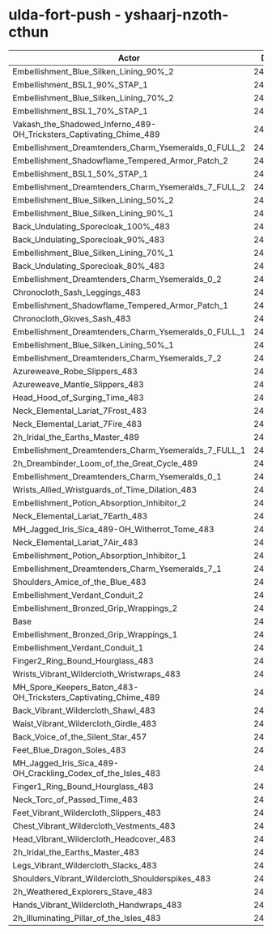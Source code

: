 # ulda-fort-push - yshaarj-nzoth-cthun
| Actor | DPS | Increase |
|---|:---:|:---:|
|Embellishment_Blue_Silken_Lining_90%_2|249464|2.63%|
|Embellishment_BSL1_90%_STAP_1|248631|2.29%|
|Embellishment_Blue_Silken_Lining_70%_2|248235|2.13%|
|Embellishment_BSL1_70%_STAP_1|247910|1.99%|
|Vakash_the_Shadowed_Inferno_489-OH_Tricksters_Captivating_Chime_489|247886|1.98%|
|Embellishment_Dreamtenders_Charm_Ysemeralds_0_FULL_2|247872|1.98%|
|Embellishment_Shadowflame_Tempered_Armor_Patch_2|247740|1.92%|
|Embellishment_BSL1_50%_STAP_1|247271|1.73%|
|Embellishment_Dreamtenders_Charm_Ysemeralds_7_FULL_2|247105|1.66%|
|Embellishment_Blue_Silken_Lining_50%_2|246842|1.55%|
|Embellishment_Blue_Silken_Lining_90%_1|246535|1.43%|
|Back_Undulating_Sporecloak_100%_483|246420|1.38%|
|Back_Undulating_Sporecloak_90%_483|246052|1.23%|
|Embellishment_Blue_Silken_Lining_70%_1|245836|1.14%|
|Back_Undulating_Sporecloak_80%_483|245787|1.12%|
|Embellishment_Dreamtenders_Charm_Ysemeralds_0_2|245652|1.06%|
|Chronocloth_Sash_Leggings_483|245462|0.99%|
|Embellishment_Shadowflame_Tempered_Armor_Patch_1|245414|0.97%|
|Chronocloth_Gloves_Sash_483|245319|0.93%|
|Embellishment_Dreamtenders_Charm_Ysemeralds_0_FULL_1|245301|0.92%|
|Embellishment_Blue_Silken_Lining_50%_1|245137|0.85%|
|Embellishment_Dreamtenders_Charm_Ysemeralds_7_2|245091|0.83%|
|Azureweave_Robe_Slippers_483|245018|0.80%|
|Azureweave_Mantle_Slippers_483|244733|0.69%|
|Head_Hood_of_Surging_Time_483|244659|0.65%|
|Neck_Elemental_Lariat_7Frost_483|244557|0.61%|
|Neck_Elemental_Lariat_7Fire_483|244445|0.57%|
|2h_Iridal_the_Earths_Master_489|244374|0.54%|
|Embellishment_Dreamtenders_Charm_Ysemeralds_7_FULL_1|244335|0.52%|
|2h_Dreambinder_Loom_of_the_Great_Cycle_489|244209|0.47%|
|Embellishment_Dreamtenders_Charm_Ysemeralds_0_1|244161|0.45%|
|Wrists_Allied_Wristguards_of_Time_Dilation_483|244004|0.39%|
|Embellishment_Potion_Absorption_Inhibitor_2|243839|0.32%|
|Neck_Elemental_Lariat_7Earth_483|243834|0.32%|
|MH_Jagged_Iris_Sica_489-OH_Witherrot_Tome_483|243733|0.27%|
|Neck_Elemental_Lariat_7Air_483|243697|0.26%|
|Embellishment_Potion_Absorption_Inhibitor_1|243524|0.19%|
|Embellishment_Dreamtenders_Charm_Ysemeralds_7_1|243456|0.16%|
|Shoulders_Amice_of_the_Blue_483|243302|0.10%|
|Embellishment_Verdant_Conduit_2|243267|0.08%|
|Embellishment_Bronzed_Grip_Wrappings_2|243109|0.02%|
|Base|243067|0.00%|
|Embellishment_Bronzed_Grip_Wrappings_1|243067|0.00%|
|Embellishment_Verdant_Conduit_1|242993|-0.03%|
|Finger2_Ring_Bound_Hourglass_483|242830|-0.10%|
|Wrists_Vibrant_Wildercloth_Wristwraps_483|242810|-0.11%|
|MH_Spore_Keepers_Baton_483-OH_Tricksters_Captivating_Chime_489|242669|-0.16%|
|Back_Vibrant_Wildercloth_Shawl_483|242573|-0.20%|
|Waist_Vibrant_Wildercloth_Girdle_483|242563|-0.21%|
|Back_Voice_of_the_Silent_Star_457|242501|-0.23%|
|Feet_Blue_Dragon_Soles_483|242402|-0.27%|
|MH_Jagged_Iris_Sica_489-OH_Crackling_Codex_of_the_Isles_483|242189|-0.36%|
|Finger1_Ring_Bound_Hourglass_483|242168|-0.37%|
|Neck_Torc_of_Passed_Time_483|242031|-0.43%|
|Feet_Vibrant_Wildercloth_Slippers_483|242014|-0.43%|
|Chest_Vibrant_Wildercloth_Vestments_483|241937|-0.46%|
|Head_Vibrant_Wildercloth_Headcover_483|241824|-0.51%|
|2h_Iridal_the_Earths_Master_483|241757|-0.54%|
|Legs_Vibrant_Wildercloth_Slacks_483|241686|-0.57%|
|Shoulders_Vibrant_Wildercloth_Shoulderspikes_483|241653|-0.58%|
|2h_Weathered_Explorers_Stave_483|241599|-0.60%|
|Hands_Vibrant_Wildercloth_Handwraps_483|241290|-0.73%|
|2h_Illuminating_Pillar_of_the_Isles_483|240676|-0.98%|
